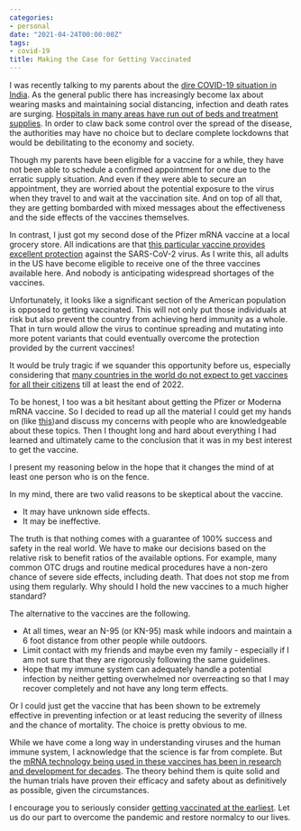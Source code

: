 ```yaml
---
categories:
- personal
date: "2021-04-24T00:00:00Z"
tags:
- covid-19
title: Making the Case for Getting Vaccinated
---
```

I was recently talking to my parents about the [dire COVID-19 situation in India](https://www.npr.org/sections/goatsandsoda/2021/04/22/989768074/how-india-went-from-a-ray-of-hope-to-a-world-record-for-most-covid-cases-in-a-da). As the general public there has increasingly become lax about wearing masks and maintaining social distancing, infection and death rates are surging. [Hospitals in many areas have run out of beds and treatment supplies](https://www.npr.org/2021/04/26/990980147/u-s-sending-assistance-as-covid-19-overwhelms-indias-health-system). In order to claw back some control over the spread of the disease, the authorities may have no choice but to declare complete lockdowns that would be debilitating to the economy and society.

Though my parents have been eligible for a vaccine for a while, they have not been able to schedule a confirmed appointment for one due to the erratic supply situation. And even if they were able to secure an appointment, they are worried about the potential exposure to the virus when they travel to and wait at the vaccination site. And on top of all that, they are getting bombarded with mixed messages about the effectiveness and the side effects of the vaccines themselves.

In contrast, I just got my second dose of the Pfizer mRNA vaccine at a local grocery store. All indications are that [this particular vaccine provides excellent protection](https://www.latimes.com/world-nation/story/2021-02-24/pfizer-vaccine-is-effective-across-demographics-according-to-large-scale-data-from-israel) against the SARS-CoV-2 virus. As I write this, all adults in the US have become eligible to receive one of the three vaccines available here. And nobody is anticipating widespread shortages of the vaccines.

Unfortunately, it looks like a significant section of the American population is opposed to getting vaccinated. This will not only put those individuals at risk but also prevent the country from achieving herd immunity as a whole. That in turn would allow the virus to continue spreading and mutating into more potent variants that could eventually overcome the protection provided by the current vaccines!

It would be truly tragic if we squander this opportunity before us, especially considering that [many countries in the world do not expect to get vaccines for all their citizens](https://www.npr.org/transcripts/973791968) till at least the end of 2022.

To be honest, I too was a bit hesitant about getting the Pfizer or Moderna mRNA vaccine. So I decided to read up all the material I could get my hands on (like [this](https://www.cdc.gov/coronavirus/2019-ncov/vaccines/different-vaccines/mrna.html))and discuss my concerns with people who are knowledgeable about these topics. Then I thought long and hard about everything I had learned and ultimately came to the conclusion that it was in my best interest to get the vaccine.

I present my reasoning below in the hope that it changes the mind of at least one person who is on the fence.

In my mind, there are two valid reasons to be skeptical about the vaccine.
 * It may have unknown side effects.
 * It may be ineffective.

The truth is that nothing comes with a guarantee of 100% success and safety in the real world. We have to make our decisions based on the relative risk to benefit ratios of the available options. For example, many common OTC drugs and routine medical procedures have a non-zero chance of severe side effects, including death. That does not stop me from using them regularly. Why should I hold the new vaccines to a much higher standard?

The alternative to the vaccines are the following.
  * At all times, wear an N-95 (or KN-95) mask while indoors and maintain a 6 foot distance from other people while outdoors.
  * Limit contact with my friends and maybe even my family - especially if I am  not sure that they are rigorously following the same guidelines.
  * Hope that my immune system can adequately handle a potential infection by neither getting overwhelmed nor overreacting so that I may recover completely and not have any long term effects.

Or I could just get the vaccine that has been shown to be extremely effective in preventing infection or at least reducing the severity of illness and the chance of mortality. The choice is pretty obvious to me.

While we have come a long way in understanding viruses and the human immune system, I acknowledge that the science is far from complete. But the [mRNA technology being used in these vaccines has been in research and development for decades](https://www.statnews.com/2020/11/10/the-story-of-mrna-how-a-once-dismissed-idea-became-a-leading-technology-in-the-covid-vaccine-race/). The theory behind them is quite solid and the human trials have proven their efficacy and safety about as definitively as possible, given the circumstances.

I encourage you to seriously consider [getting vaccinated at the earliest](https://www.washingtonpost.com/lifestyle/wellness/best-vaccine-johnson-moderna-pfizer/2021/02/25/acf6527e-76af-11eb-9537-496158cc5fd9_story.html). Let us do our part to overcome the pandemic and restore normalcy to our lives.
